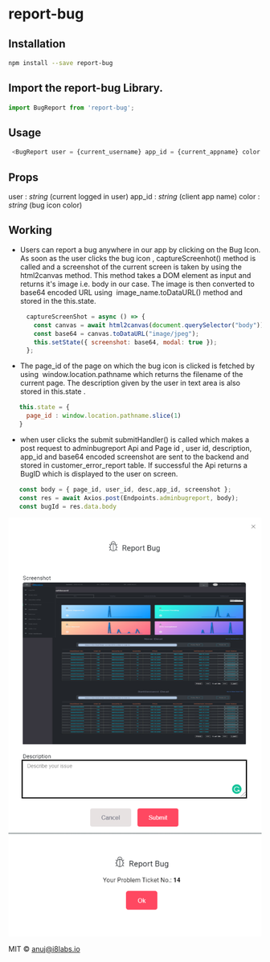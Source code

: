 # report-bug

## Installation
```bash
npm install --save report-bug
```
## Import the report-bug Library.

```js
import BugReport from 'report-bug';
```
## Usage

```js
 <BugReport user = {current_username} app_id = {current_appname} color = {bug_icon_color} />
 ```

 ## Props

 user : _string_       (current logged in user)
 app_id : _string_     (client app name)
 color : _string_      (bug icon color)



## Working
 * Users can report a bug anywhere in our app by clicking on the Bug Icon. As soon as the user clicks the bug icon , captureScreenhot() method is called and a screenshot of the current screen is taken by using the html2canvas method. This method takes a DOM element as input and returns it's image i.e. body in our case. The image is then converted to base64 encoded URL using  image_name.toDataURL() method and stored in the this.state.
 ```js
      captureScreenShot = async () => {
        const canvas = await html2canvas(document.querySelector("body"));
        const base64 = canvas.toDataURL("image/jpeg");
        this.setState({ screenshot: base64, modal: true });
      };
 ```
 * The page_id of the page on which the bug icon is clicked is fetched by using  window.location.pathname which returns the filename of the current page. The description given by the user in text area is also stored in this.state .
 ```js
    this.state = {
      page_id : window.location.pathname.slice(1)
    }
 ```
 * when user clicks the submit submitHandler() is called which makes a post request to adminbugreport Api and Page id , user id, description, app_id and base64 encoded screenshot are sent to the backend and stored in customer_error_report table. If successful the Api returns a BugID which is displayed to the user on screen.
 ```js
    const body = { page_id, user_id, desc,app_id, screenshot };
    const res = await Axios.post(Endpoints.adminbugreport, body);
    const bugId = res.data.body
 ```
 ![Demo of Report Bug interface.](./src/data/demo.png)
 ![Demo of bug submitted interface.](./src/data/demo1.png)
 


 MIT © [anuj@i8labs.io](http://i8labs.io)
 

 
